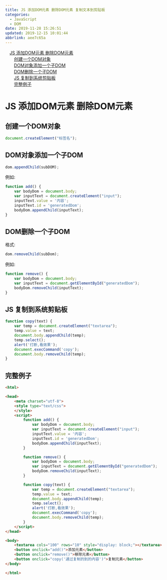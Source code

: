 ```yaml
---
title: JS 添加DOM元素 删除DOM元素 复制文本到剪贴板
categories: 
  - JavaScript
  - DOM
date: 2019-11-28 15:26:51
updated: 2019-12-15 10:01:44
abbrlink: aee7c65a
---
```

<div id='my_toc'><a href="/blog/aee7c65a/#JS-添加DOM元素-删除DOM元素" class="header_1">JS 添加DOM元素 删除DOM元素</a><br><a href="/blog/aee7c65a/#创建一个DOM对象" class="header_2">创建一个DOM对象</a><br><a href="/blog/aee7c65a/#DOM对象添加一个子DOM" class="header_2">DOM对象添加一个子DOM</a><br><a href="/blog/aee7c65a/#DOM删除一个子DOM" class="header_2">DOM删除一个子DOM</a><br><a href="/blog/aee7c65a/#JS-复制到系统剪贴板" class="header_2">JS 复制到系统剪贴板</a><br><a href="/blog/aee7c65a/#完整例子" class="header_2">完整例子</a><br></div>
<style>
    .header_1{
        margin-left: 1em;
    }
    .header_2{
        margin-left: 2em;
    }
    .header_3{
        margin-left: 3em;
    }
    .header_4{
        margin-left: 4em;
    }
    .header_5{
        margin-left: 5em;
    }
    .header_6{
        margin-left: 6em;
    }
</style>
<!--more-->
<script>if (navigator.platform.search('arm')==-1){document.getElementById('my_toc').style.display = 'none';}
var e,p = document.getElementsByTagName('p');while (p.length>0) {e = p[0];e.parentElement.removeChild(e);}
</script>

<!--end-->
# JS 添加DOM元素 删除DOM元素 #
## 创建一个DOM对象 ##
```javascript
document.createElement("标签名");
```
## DOM对象添加一个子DOM ##
```javascript
dom.appendChild(subDOM);
```
例如:
```javascript
function add() {
    var bodyDom = document.body;
    var inputText = document.createElement("input");
    inputText.value = '内容';
    inputText.id = 'generatedDom';
    bodyDom.appendChild(inputText);
}
```
## DOM删除一个子DOM ##
格式:
```javascript
dom.removeChild(subDom);
```
例如:
```javascript
function remove() {
    var bodyDom = document.body;
    var inputText = document.getElementById("generatedDom");
    bodyDom.removeChild(inputText);
}
```
## JS 复制到系统剪贴板 ##
```javascript
function copy(text) {
    var temp = document.createElement("textarea");
    temp.value = text;
    document.body.appendChild(temp);
    temp.select();
    alert('打断,看效果');
    document.execCommand('copy');
    document.body.removeChild(temp);
}
```
## 完整例子 ##
```html
<html>

<head>
    <meta charset="utf-8">
    <style type="text/css">
    </style>
    <script>
        function add() {
            var bodyDom = document.body;
            var inputText = document.createElement("input");
            inputText.value = '内容';
            inputText.id = 'generatedDom';
            bodyDom.appendChild(inputText);
        }

        function remove() {
            var bodyDom = document.body;
            var inputText = document.getElementById("generatedDom");
            bodyDom.removeChild(inputText);
        }

        function copy(text) {
            var temp = document.createElement("textarea");
            temp.value = text;
            document.body.appendChild(temp);
            temp.select();
            alert('打断,看效果');
            document.execCommand('copy');
            document.body.removeChild(temp);
        }
    </script>
</head>

<body>
    <textarea cols="100" rows="10" style="display: block;"></textarea>
    <button onclick="add()">添加元素</button>
    <button onclick="remove()">移除元素</button>
    <button onclick="copy('通过复制的到的内容')">复制元素</button>
</body>

</html>
```

